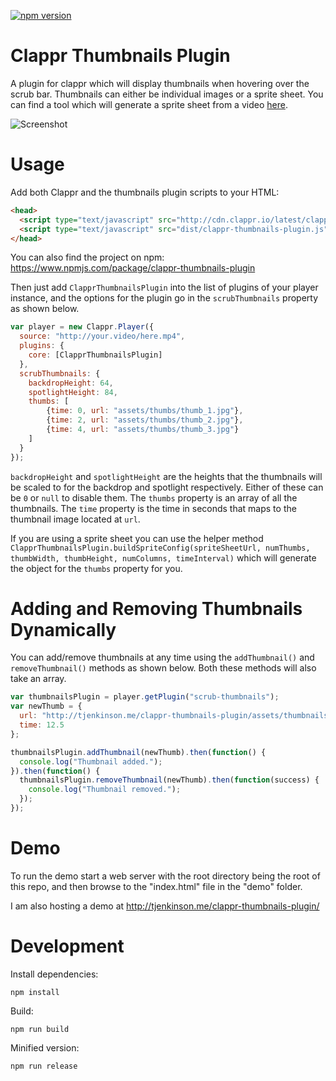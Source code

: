 [![npm version](https://badge.fury.io/js/clappr-thumbnails-plugin.svg)](https://badge.fury.io/js/clappr-thumbnails-plugin)
# Clappr Thumbnails Plugin
A plugin for clappr which will display thumbnails when hovering over the scrub bar. Thumbnails can either be individual images or a sprite sheet. You can find a tool which will generate a sprite sheet from a video [here](https://github.com/flavioribeiro/video-thumbnail-generator).

![Screenshot](screenshot.jpg)

# Usage
Add both Clappr and the thumbnails plugin scripts to your HTML:

```html
<head>
  <script type="text/javascript" src="http://cdn.clappr.io/latest/clappr.min.js"></script>
  <script type="text/javascript" src="dist/clappr-thumbnails-plugin.js"></script>
</head>
```

You can also find the project on npm: https://www.npmjs.com/package/clappr-thumbnails-plugin

Then just add `ClapprThumbnailsPlugin` into the list of plugins of your player instance, and the options for the plugin go in the `scrubThumbnails` property as shown below.

```javascript
var player = new Clappr.Player({
  source: "http://your.video/here.mp4",
  plugins: {
    core: [ClapprThumbnailsPlugin]
  },
  scrubThumbnails: {
    backdropHeight: 64,
    spotlightHeight: 84,
    thumbs: [
    	{time: 0, url: "assets/thumbs/thumb_1.jpg"},
    	{time: 2, url: "assets/thumbs/thumb_2.jpg"},
    	{time: 4, url: "assets/thumbs/thumb_3.jpg"}
    ]
  }
});
```

`backdropHeight` and `spotlightHeight` are the heights that the thumbnails will be scaled to for the backdrop and spotlight respectively. Either of these can be `0` or `null` to disable them. The `thumbs` property is an array of all the thumbnails. The `time` property is the time in seconds that maps to the thumbnail image located at `url`.

If you are using a sprite sheet you can use the helper method `ClapprThumbnailsPlugin.buildSpriteConfig(spriteSheetUrl, numThumbs, thumbWidth, thumbHeight, numColumns, timeInterval)` which will generate the object for the `thumbs` property for you.

# Adding and Removing Thumbnails Dynamically
You can add/remove thumbnails at any time using the `addThumbnail()` and `removeThumbnail()` methods as shown below. Both these methods will also take an array.

```javascript
var thumbnailsPlugin = player.getPlugin("scrub-thumbnails");
var newThumb = {
  url: "http://tjenkinson.me/clappr-thumbnails-plugin/assets/thumbnails/thumb_10.jpg",
  time: 12.5
};

thumbnailsPlugin.addThumbnail(newThumb).then(function() {
  console.log("Thumbnail added.");
}).then(function() {
  thumbnailsPlugin.removeThumbnail(newThumb).then(function(success) {
    console.log("Thumbnail removed.");
  });
});
```

# Demo
To run the demo start a web server with the root directory being the root of this repo, and then browse to the "index.html" file in the "demo" folder.

I am also hosting a demo at http://tjenkinson.me/clappr-thumbnails-plugin/

# Development
Install dependencies:

`npm install`

Build:

`npm run build`

Minified version:

`npm run release`
